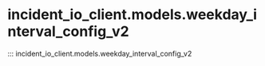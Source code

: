 # incident_io_client.models.weekday_interval_config_v2

::: incident_io_client.models.weekday_interval_config_v2